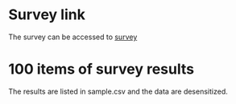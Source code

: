 # Survey link
The survey can be accessed to [survey](https://docs.google.com/forms/d/e/1FAIpQLSckMHh8zC_jx7WWRf0LAzZI3exLIh6j4e-X07bM3gymb9vwjw/viewform?usp=sf_link)

# 100 items of survey results
The results are listed in sample.csv and the data are desensitized.